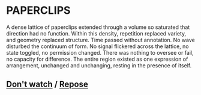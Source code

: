 # PAPERCLIPS

A dense lattice of paperclips extended through a volume so saturated that direction had no function. Within this density, repetition replaced variety, and geometry replaced structure. Time passed without annotation. No wave disturbed the continuum of form. No signal flickered across the lattice, no state toggled, no permission changed. There was nothing to oversee or fail, no capacity for difference. The entire region existed as one expression of arrangement, unchanged and unchanging, resting in the presence of itself.

## [Don't watch](page-3602750b16f62c1c) / [Repose](page-86daf3a8a77969b8)
